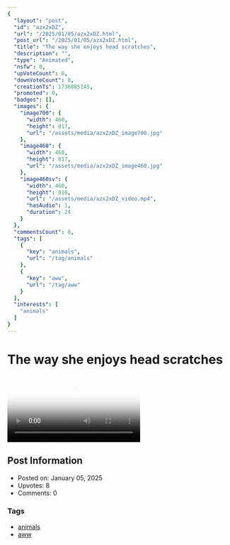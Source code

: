```yaml
---
{
  "layout": "post",
  "id": "azx2xDZ",
  "url": "/2025/01/05/azx2xDZ.html",
  "post_url": "/2025/01/05/azx2xDZ.html",
  "title": "The way she enjoys head scratches",
  "description": "",
  "type": "Animated",
  "nsfw": 0,
  "upVoteCount": 8,
  "downVoteCount": 0,
  "creationTs": 1736085145,
  "promoted": 0,
  "badges": [],
  "images": {
    "image700": {
      "width": 460,
      "height": 817,
      "url": "/assets/media/azx2xDZ_image700.jpg"
    },
    "image460": {
      "width": 460,
      "height": 817,
      "url": "/assets/media/azx2xDZ_image460.jpg"
    },
    "image460sv": {
      "width": 460,
      "height": 816,
      "url": "/assets/media/azx2xDZ_video.mp4",
      "hasAudio": 1,
      "duration": 24
    }
  },
  "commentsCount": 0,
  "tags": [
    {
      "key": "animals",
      "url": "/tag/animals"
    },
    {
      "key": "aww",
      "url": "/tag/aww"
    }
  ],
  "interests": [
    "animals"
  ]
}
---
```


# The way she enjoys head scratches

<video controls playsinline loop poster="/assets/media/azx2xDZ_image460.jpg">
  <source src="/assets/media/azx2xDZ_video.mp4" type="video/mp4">
  Your browser does not support the video tag.
</video>

## Post Information

- Posted on: January 05, 2025
- Upvotes: 8
- Comments: 0

### Tags

- [animals](/tag/animals)
- [aww](/tag/aww)

